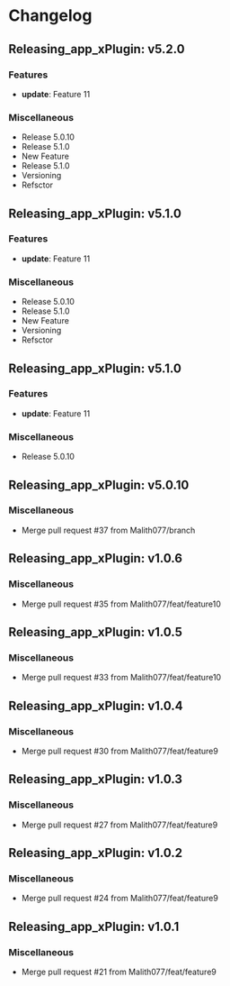 # Changelog

## Releasing_app_xPlugin: v5.2.0

### Features

- **update**: Feature 11

### Miscellaneous

- Release 5.0.10
- Release 5.1.0
- New Feature
- Release 5.1.0
- Versioning
- Refsctor


## Releasing_app_xPlugin: v5.1.0

### Features

- **update**: Feature 11

### Miscellaneous

- Release 5.0.10
- Release 5.1.0
- New Feature
- Versioning
- Refsctor


## Releasing_app_xPlugin: v5.1.0

### Features

- **update**: Feature 11

### Miscellaneous

- Release 5.0.10


## Releasing_app_xPlugin: v5.0.10

### Miscellaneous

- Merge pull request #37 from Malith077/branch


## Releasing_app_xPlugin: v1.0.6

### Miscellaneous

- Merge pull request #35 from Malith077/feat/feature10


## Releasing_app_xPlugin: v1.0.5

### Miscellaneous

- Merge pull request #33 from Malith077/feat/feature10


## Releasing_app_xPlugin: v1.0.4

### Miscellaneous

- Merge pull request #30 from Malith077/feat/feature9


## Releasing_app_xPlugin: v1.0.3

### Miscellaneous

- Merge pull request #27 from Malith077/feat/feature9


## Releasing_app_xPlugin: v1.0.2

### Miscellaneous

- Merge pull request #24 from Malith077/feat/feature9


## Releasing_app_xPlugin: v1.0.1

### Miscellaneous

- Merge pull request #21 from Malith077/feat/feature9
